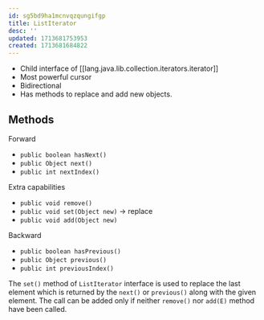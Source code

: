 ```yaml
---
id: sg5bd9ha1mcnvqzqungifgp
title: ListIterator
desc: ''
updated: 1713681753953
created: 1713681684822
---
```



- Child interface of [[lang.java.lib.collection.iterators.iterator]]
- Most powerful cursor
- Bidirectional
- Has methods to replace and add new objects.

## Methods

Forward

- `public boolean hasNext()`
- `public Object next()`
- `public int nextIndex()`

Extra capabilities

- `public void remove()`
- `public void set(Object new)` → replace
- `public void add(Object new)`

Backward

- `public boolean hasPrevious()`
- `public Object previous()`
- `public int previousIndex()`

The `set()` method of `ListIterator` interface is used to replace the last element which is returned by the `next()` or `previous()` along with the given element. The call can be added only if neither `remove()` nor `add(E)` method have been called.
